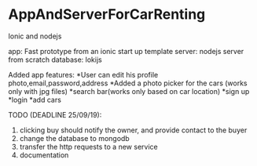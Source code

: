 # AppAndServerForCarRenting
Ionic and nodejs

app: Fast prototype from an ionic start up template
server: nodejs server from scratch
database: lokijs

Added app features:
*User can edit his profile photo,email,password,address
*Added a photo picker for the cars (works only with jpg files)
*search bar(works only based on car location) 
*sign up 
*login 
*add cars

TODO (DEADLINE 25/09/19):
1. clicking buy should notify the owner, and provide contact to the buyer
2. change the database to mongodb
3. transfer the http requests to a new service
4. documentation
